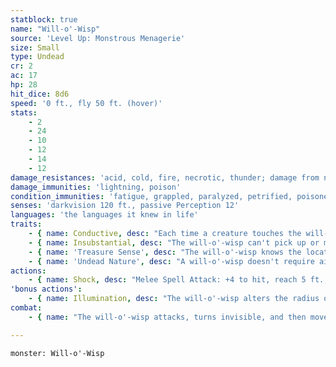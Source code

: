 ```yaml
---
statblock: true
name: "Will-o'-Wisp"
source: 'Level Up: Monstrous Menagerie'
size: Small
type: Undead
cr: 2
ac: 17
hp: 28
hit_dice: 8d6
speed: '0 ft., fly 50 ft. (hover)'
stats:
    - 2
    - 24
    - 10
    - 12
    - 14
    - 12
damage_resistances: 'acid, cold, fire, necrotic, thunder; damage from nonmagical weapons'
damage_immunities: 'lightning, poison'
condition_immunities: 'fatigue, grappled, paralyzed, petrified, poisoned, prone, restrained, unconscious'
senses: 'darkvision 120 ft., passive Perception 12'
languages: 'the languages it knew in life'
traits:
    - { name: Conductive, desc: "Each time a creature touches the will-o'-wisp or hits it with a metal melee weapon for the first time on a turn, the creature takes 7 (2d6) lightning damage. This trait doesn't function while the will-o'-wisp's glow is extinguished." }
    - { name: Insubstantial, desc: "The will-o'-wisp can't pick up or move objects or creatures. It can move through creatures and objects. It takes 5 (1d10) force damage if it ends its turn inside an object." }
    - { name: 'Treasure Sense', desc: "The will-o'-wisp knows the location of coins, gems, and other nonmagical wealth within 500 feet." }
    - { name: 'Undead Nature', desc: "A will-o'-wisp doesn't require air, sustenance, or sleep." }
actions:
    - { name: Shock, desc: "Melee Spell Attack: +4 to hit, reach 5 ft., one target. Hit: 10 (3d6) lightning damage. The will-o'-wisp can't make this attack while its glow is extinguished." }
'bonus actions':
    - { name: Illumination, desc: "The will-o'-wisp alters the radius of its glow (shedding bright light in a 5- to 20-foot radius and dim light for the same number of feet beyond that radius), changes the color of its glow, or extinguishes its glow (making it invisible)." }
combat:
    - { name: "The will-o'-wisp attacks, turns invisible, and then moves to safety", desc: "On its next turn it moves to melee range, turns visible, and attacks. It repeats this pattern. The will-o'-wisp fights only to preserve its treasure. It may retreat to summon allies or otherwise cause trouble." }

---
```

```statblock
monster: Will-o'-Wisp
```
